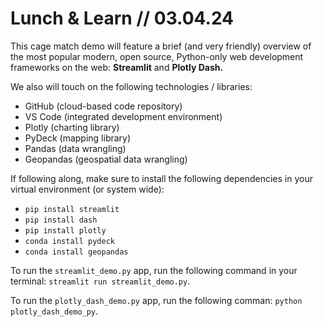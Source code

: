 # Lunch & Learn // 03.04.24

This cage match demo will feature a brief (and very friendly) overview of the most popular modern, open source, Python-only web development frameworks on the web: **Streamlit** and **Plotly Dash.**

We also will touch on the following technologies / libraries:

- GitHub (cloud-based code repository)
- VS Code (integrated development environment)
- Plotly (charting library)
- PyDeck (mapping library)
- Pandas (data wrangling)
- Geopandas (geospatial data wrangling)

If following along, make sure to install the following dependencies in your virtual environment (or system wide):

- `pip install streamlit`
- `pip install dash`
- `pip install plotly`
- `conda install pydeck`
- `conda install geopandas`

To run the `streamlit_demo.py` app, run the following command in your terminal: `streamlit run streamlit_demo.py`.

To run the `plotly_dash_demo.py` app, run the following comman: `python plotly_dash_demo_py`.
